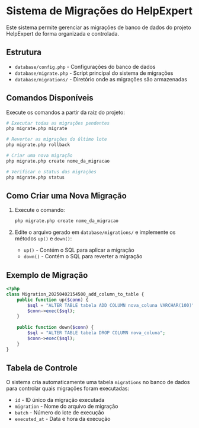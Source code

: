 # Sistema de Migrações do HelpExpert

Este sistema permite gerenciar as migrações de banco de dados do projeto HelpExpert de forma organizada e controlada.

## Estrutura

- `database/config.php` - Configurações do banco de dados
- `database/migrate.php` - Script principal do sistema de migrações
- `database/migrations/` - Diretório onde as migrações são armazenadas

## Comandos Disponíveis

Execute os comandos a partir da raiz do projeto:

```bash
# Executar todas as migrações pendentes
php migrate.php migrate

# Reverter as migrações do último lote
php migrate.php rollback

# Criar uma nova migração
php migrate.php create nome_da_migracao

# Verificar o status das migrações
php migrate.php status
```

## Como Criar uma Nova Migração

1. Execute o comando:
   ```bash
   php migrate.php create nome_da_migracao
   ```

2. Edite o arquivo gerado em `database/migrations/` e implemente os métodos `up()` e `down()`:
   - `up()` - Contém o SQL para aplicar a migração
   - `down()` - Contém o SQL para reverter a migração

## Exemplo de Migração

```php
<?php
class Migration_20250402154500_add_column_to_table {
    public function up($conn) {
        $sql = "ALTER TABLE tabela ADD COLUMN nova_coluna VARCHAR(100)";
        $conn->exec($sql);
    }
    
    public function down($conn) {
        $sql = "ALTER TABLE tabela DROP COLUMN nova_coluna";
        $conn->exec($sql);
    }
}
```

## Tabela de Controle

O sistema cria automaticamente uma tabela `migrations` no banco de dados para controlar quais migrações foram executadas:

- `id` - ID único da migração executada
- `migration` - Nome do arquivo de migração
- `batch` - Número do lote de execução
- `executed_at` - Data e hora da execução
